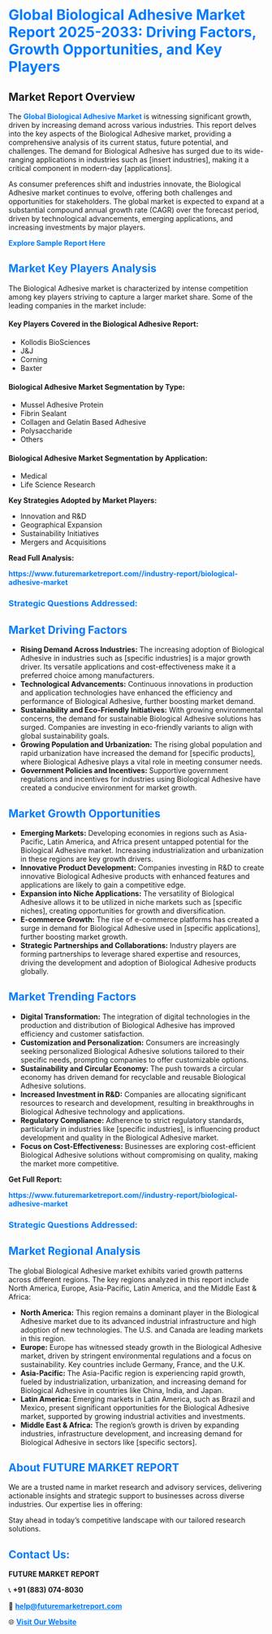 <h1 style="color: #007BFF;">Global Biological Adhesive Market Report 2025-2033: Driving Factors, Growth Opportunities, and Key Players</h1>

<section id="overview">
<h2>Market Report Overview</h2>
<p>The <a href="https://www.futuremarketreport.com//industry-report/biological-adhesive-market" style="color: #007BFF; text-decoration: none;"><strong>Global Biological Adhesive Market</strong></a> is witnessing significant growth, driven by increasing demand across various industries. This report delves into the key aspects of the Biological Adhesive market, providing a comprehensive analysis of its current status, future potential, and challenges. The demand for Biological Adhesive has surged due to its wide-ranging applications in industries such as [insert industries], making it a critical component in modern-day [applications].</p>
<p>As consumer preferences shift and industries innovate, the Biological Adhesive market continues to evolve, offering both challenges and opportunities for stakeholders. The global market is expected to expand at a substantial compound annual growth rate (CAGR) over the forecast period, driven by technological advancements, emerging applications, and increasing investments by major players.</p>
</section>

<section id="overview">
<p><a href="https://www.futuremarketreport.com//request-sample/reportId=79202" style="color: #007BFF; text-decoration: none;"><strong>Explore Sample Report Here</strong></a></p>
</section>

<section id="key-players">
<h2 style="color: #007BFF;">Market Key Players Analysis</h2>
<p>The Biological Adhesive market is characterized by intense competition among key players striving to capture a larger market share. Some of the leading companies in the market include:</p>
<h4>Key Players Covered in the Biological Adhesive Report:</h4>
<ul><li>Kollodis BioSciences</li><li>J&amp;J</li><li>Corning</li><li>Baxter</li></ul>
<h4>Biological Adhesive Market Segmentation by Type:</h4>
<ul><li>Mussel Adhesive Protein</li><li>Fibrin Sealant</li><li>Collagen and Gelatin Based Adhesive</li><li>Polysaccharide</li><li>Others</li></ul>

<h4>Biological Adhesive Market Segmentation by Application:</h4>
<ul><li>Medical</li><li>Life Science Research</li></ul>
<p><strong>Key Strategies Adopted by Market Players:</strong></p>
<ul>
<li>Innovation and R&D</li>
<li>Geographical Expansion</li>
<li>Sustainability Initiatives</li>
<li>Mergers and Acquisitions</li>
</ul>
</section>

<section>
<p><strong>Read Full Analysis: </strong></p><a href="https://www.futuremarketreport.com//industry-report/biological-adhesive-market" style="color: #007BFF; text-decoration: none;"><strong>https://www.futuremarketreport.com//industry-report/biological-adhesive-market</strong></a>
<h3 style="color: #007BFF;">Strategic Questions Addressed:</h3>
</section>

<section id="driving-factors">
<h2 style="color: #007BFF;">Market Driving Factors</h2>
<ul>
<li><strong>Rising Demand Across Industries:</strong> The increasing adoption of Biological Adhesive in industries such as [specific industries] is a major growth driver. Its versatile applications and cost-effectiveness make it a preferred choice among manufacturers.</li>
<li><strong>Technological Advancements:</strong> Continuous innovations in production and application technologies have enhanced the efficiency and performance of Biological Adhesive, further boosting market demand.</li>
<li><strong>Sustainability and Eco-Friendly Initiatives:</strong> With growing environmental concerns, the demand for sustainable Biological Adhesive solutions has surged. Companies are investing in eco-friendly variants to align with global sustainability goals.</li>
<li><strong>Growing Population and Urbanization:</strong> The rising global population and rapid urbanization have increased the demand for [specific products], where Biological Adhesive plays a vital role in meeting consumer needs.</li>
<li><strong>Government Policies and Incentives:</strong> Supportive government regulations and incentives for industries using Biological Adhesive have created a conducive environment for market growth.</li>
</ul>
</section>

<section id="growth-opportunities">
<h2 style="color: #007BFF;">Market Growth Opportunities</h2>
<ul>
<li><strong>Emerging Markets:</strong> Developing economies in regions such as Asia-Pacific, Latin America, and Africa present untapped potential for the Biological Adhesive market. Increasing industrialization and urbanization in these regions are key growth drivers.</li>
<li><strong>Innovative Product Development:</strong> Companies investing in R&D to create innovative Biological Adhesive products with enhanced features and applications are likely to gain a competitive edge.</li>
<li><strong>Expansion into Niche Applications:</strong> The versatility of Biological Adhesive allows it to be utilized in niche markets such as [specific niches], creating opportunities for growth and diversification.</li>
<li><strong>E-commerce Growth:</strong> The rise of e-commerce platforms has created a surge in demand for Biological Adhesive used in [specific applications], further boosting market growth.</li>
<li><strong>Strategic Partnerships and Collaborations:</strong> Industry players are forming partnerships to leverage shared expertise and resources, driving the development and adoption of Biological Adhesive products globally.</li>
</ul>
</section>

<section id="trending-factors">
<h2 style="color: #007BFF;">Market Trending Factors</h2>
<ul>
<li><strong>Digital Transformation:</strong> The integration of digital technologies in the production and distribution of Biological Adhesive has improved efficiency and customer satisfaction.</li>
<li><strong>Customization and Personalization:</strong> Consumers are increasingly seeking personalized Biological Adhesive solutions tailored to their specific needs, prompting companies to offer customizable options.</li>
<li><strong>Sustainability and Circular Economy:</strong> The push towards a circular economy has driven demand for recyclable and reusable Biological Adhesive solutions.</li>
<li><strong>Increased Investment in R&D:</strong> Companies are allocating significant resources to research and development, resulting in breakthroughs in Biological Adhesive technology and applications.</li>
<li><strong>Regulatory Compliance:</strong> Adherence to strict regulatory standards, particularly in industries like [specific industries], is influencing product development and quality in the Biological Adhesive market.</li>
<li><strong>Focus on Cost-Effectiveness:</strong> Businesses are exploring cost-efficient Biological Adhesive solutions without compromising on quality, making the market more competitive.</li>
</ul>
</section>

<section>
<p><strong>Get Full Report: </strong></p><a href="https://www.futuremarketreport.com//industry-report/biological-adhesive-market" style="color: #007BFF; text-decoration: none;"><strong>https://www.futuremarketreport.com//industry-report/biological-adhesive-market</strong></a>
<h3 style="color: #007BFF;">Strategic Questions Addressed:</h3>
</section>


<section id="regional-analysis">
<h2 style="color: #007BFF;">Market Regional Analysis</h2>
<p>The global Biological Adhesive market exhibits varied growth patterns across different regions. The key regions analyzed in this report include North America, Europe, Asia-Pacific, Latin America, and the Middle East & Africa:</p>
<ul>
<li><strong>North America:</strong> This region remains a dominant player in the Biological Adhesive market due to its advanced industrial infrastructure and high adoption of new technologies. The U.S. and Canada are leading markets in this region.</li>
<li><strong>Europe:</strong> Europe has witnessed steady growth in the Biological Adhesive market, driven by stringent environmental regulations and a focus on sustainability. Key countries include Germany, France, and the U.K.</li>
<li><strong>Asia-Pacific:</strong> The Asia-Pacific region is experiencing rapid growth, fueled by industrialization, urbanization, and increasing demand for Biological Adhesive in countries like China, India, and Japan.</li>
<li><strong>Latin America:</strong> Emerging markets in Latin America, such as Brazil and Mexico, present significant opportunities for the Biological Adhesive market, supported by growing industrial activities and investments.</li>
<li><strong>Middle East & Africa:</strong> The region’s growth is driven by expanding industries, infrastructure development, and increasing demand for Biological Adhesive in sectors like [specific sectors].</li>
</ul>
</section>

<footer>
<h2 style="color: #007BFF;">About FUTURE MARKET REPORT</h2>
<p>We are a trusted name in market research and advisory services, delivering actionable insights and strategic support to businesses across diverse industries. Our expertise lies in offering:</p>

<p>Stay ahead in today’s competitive landscape with our tailored research solutions.</p>

<h2 style="color: #007BFF;">Contact Us:</h2>
<p><strong>FUTURE MARKET REPORT</strong></p>
<p>📞 <strong>+91 (883) 074-8030</strong></p>
<p>📧 <strong><a href="mailto:help@futuremarketreport.com" style="color: #007BFF;">help@futuremarketreport.com</a></strong></p>
<p>🌐 <strong><a href="https://www.futuremarketreport.com/" style="color: #007BFF;">Visit Our Website</a></strong></p>
</footer>